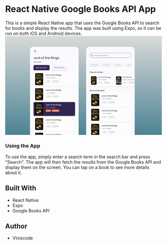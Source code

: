 
# React Native Google Books API App

This is a simple React Native app that uses the Google Books API to search for books and display the results. The app was built using Expo, so it can be run on both iOS and Android devices.
![enter image description here](https://github.com/ViniSCode/react-native-books/blob/main/assets/preview-app.png?raw=true)

### Using the App

To use the app, simply enter a search term in the search bar and press "Search". The app will then fetch the results from the Google Books API and display them on the screen. You can tap on a book to see more details about it.

## Built With

-   React Native
-   Expo
-   Google Books API

## Author

-   Viniscode